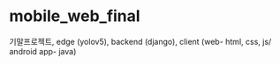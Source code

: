 # mobile_web_final
기말프로젝트, edge (yolov5), backend (django), client (web- html, css, js/ android app- java) 
